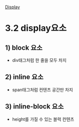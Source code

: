
[Display](https://developer.mozilla.org/ko/docs/Web/CSS/display)

# 3.2 display요소
## 1) block 요소
- div태그처럼 한 줄을 모두 차지 
## 2) inline 요소
- span태그처럼 컨텐츠 공간만 차지
## 3) inline-block 요소
- height를 가질 수 있는 블럭 컨텐츠



